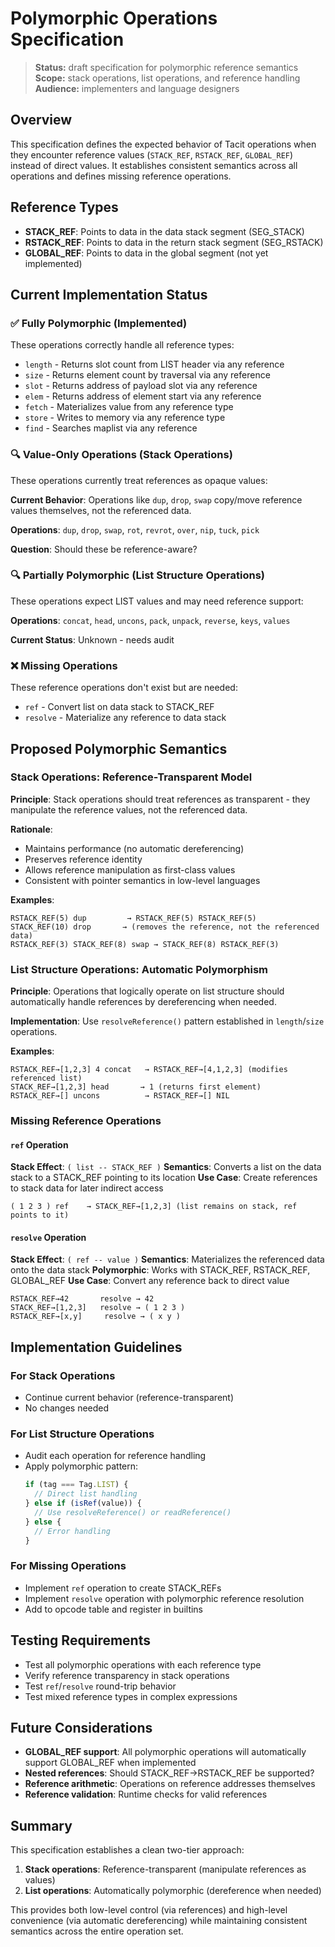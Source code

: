 # Polymorphic Operations Specification

> **Status:** draft specification for polymorphic reference semantics  
> **Scope:** stack operations, list operations, and reference handling  
> **Audience:** implementers and language designers

## Overview

This specification defines the expected behavior of Tacit operations when they encounter reference values (`STACK_REF`, `RSTACK_REF`, `GLOBAL_REF`) instead of direct values. It establishes consistent semantics across all operations and defines missing reference operations.

## Reference Types

- **STACK_REF**: Points to data in the data stack segment (SEG_STACK)
- **RSTACK_REF**: Points to data in the return stack segment (SEG_RSTACK)
- **GLOBAL_REF**: Points to data in the global segment (not yet implemented)

## Current Implementation Status

### ✅ Fully Polymorphic (Implemented)

These operations correctly handle all reference types:

- `length` - Returns slot count from LIST header via any reference
- `size` - Returns element count by traversal via any reference
- `slot` - Returns address of payload slot via any reference
- `elem` - Returns address of element start via any reference
- `fetch` - Materializes value from any reference type
- `store` - Writes to memory via any reference type
- `find` - Searches maplist via any reference

### 🔍 Value-Only Operations (Stack Operations)

These operations currently treat references as opaque values:

**Current Behavior**: Operations like `dup`, `drop`, `swap` copy/move reference values themselves, not the referenced data.

**Operations**: `dup`, `drop`, `swap`, `rot`, `revrot`, `over`, `nip`, `tuck`, `pick`

**Question**: Should these be reference-aware?

### 🔍 Partially Polymorphic (List Structure Operations)

These operations expect LIST values and may need reference support:

**Operations**: `concat`, `head`, `uncons`, `pack`, `unpack`, `reverse`, `keys`, `values`

**Current Status**: Unknown - needs audit

### ❌ Missing Operations

These reference operations don't exist but are needed:

- `ref` - Convert list on data stack to STACK_REF
- `resolve` - Materialize any reference to data stack

## Proposed Polymorphic Semantics

### Stack Operations: Reference-Transparent Model

**Principle**: Stack operations should treat references as transparent - they manipulate the reference values, not the referenced data.

**Rationale**:

- Maintains performance (no automatic dereferencing)
- Preserves reference identity
- Allows reference manipulation as first-class values
- Consistent with pointer semantics in low-level languages

**Examples**:

```tacit
RSTACK_REF(5) dup         → RSTACK_REF(5) RSTACK_REF(5)
STACK_REF(10) drop       → (removes the reference, not the referenced data)
RSTACK_REF(3) STACK_REF(8) swap → STACK_REF(8) RSTACK_REF(3)
```

### List Structure Operations: Automatic Polymorphism

**Principle**: Operations that logically operate on list structure should automatically handle references by dereferencing when needed.

**Implementation**: Use `resolveReference()` pattern established in `length`/`size` operations.

**Examples**:

```tacit
RSTACK_REF→[1,2,3] 4 concat   → RSTACK_REF→[4,1,2,3] (modifies referenced list)
STACK_REF→[1,2,3] head       → 1 (returns first element)
RSTACK_REF→[] uncons          → RSTACK_REF→[] NIL
```

### Missing Reference Operations

#### `ref` Operation

**Stack Effect**: `( list -- STACK_REF )`
**Semantics**: Converts a list on the data stack to a STACK_REF pointing to its location
**Use Case**: Create references to stack data for later indirect access

```tacit
( 1 2 3 ) ref    → STACK_REF→[1,2,3] (list remains on stack, ref points to it)
```

#### `resolve` Operation

**Stack Effect**: `( ref -- value )`
**Semantics**: Materializes the referenced data onto the data stack
**Polymorphic**: Works with STACK_REF, RSTACK_REF, GLOBAL_REF
**Use Case**: Convert any reference back to direct value

```tacit
RSTACK_REF→42       resolve → 42
STACK_REF→[1,2,3]   resolve → ( 1 2 3 )
RSTACK_REF→[x,y]     resolve → ( x y )
```

## Implementation Guidelines

### For Stack Operations

- Continue current behavior (reference-transparent)
- No changes needed

### For List Structure Operations

- Audit each operation for reference handling
- Apply polymorphic pattern:
  ```typescript
  if (tag === Tag.LIST) {
    // Direct list handling
  } else if (isRef(value)) {
    // Use resolveReference() or readReference()
  } else {
    // Error handling
  }
  ```

### For Missing Operations

- Implement `ref` operation to create STACK_REFs
- Implement `resolve` operation with polymorphic reference resolution
- Add to opcode table and register in builtins

## Testing Requirements

- Test all polymorphic operations with each reference type
- Verify reference transparency in stack operations
- Test `ref`/`resolve` round-trip behavior
- Test mixed reference types in complex expressions

## Future Considerations

- **GLOBAL_REF support**: All polymorphic operations will automatically support GLOBAL_REF when implemented
- **Nested references**: Should STACK_REF→RSTACK_REF be supported?
- **Reference arithmetic**: Operations on reference addresses themselves
- **Reference validation**: Runtime checks for valid references

## Summary

This specification establishes a clean two-tier approach:

1. **Stack operations**: Reference-transparent (manipulate references as values)
2. **List operations**: Automatically polymorphic (dereference when needed)

This provides both low-level control (via references) and high-level convenience (via automatic dereferencing) while maintaining consistent semantics across the entire operation set.
